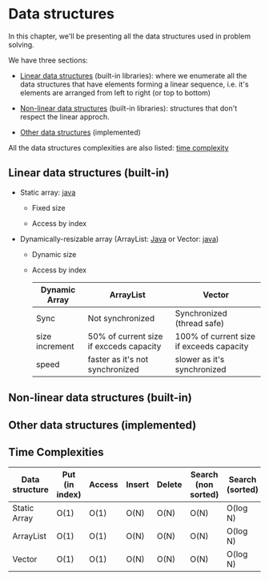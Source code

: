 # Data structures

In this chapter, we'll be presenting all the data structures used in problem solving.

We have three sections:

- [Linear data structures](#linear-data-structures-built-in) (built-in libraries): where we enumerate all the data structures that have elements forming a linear sequence, i.e. it's elements are arranged from left to right (or top to bottom)

- [Non-linear data structures](#non-linear-data-structures-built-in) (built-in libraries): structures that don't respect the linear approch.

- [Other data structures](#other-data-structures-implemented) (implemented)

All the data structures complexities are also listed: [time complexity](#time-complexities)

## Linear data structures (built-in)

- Static array: [java](Linear%20(built-in)/Array.md)
  
  - Fixed size
  
  - Access by index

- Dynamically-resizable array (ArrayList: [Java](Linear%20(built-in)/ArrayList.md) or Vector: [java](Linear%20(built-in)/Vector.md))
  
  - Dynamic size
  
  - Access by index
    
    | Dynamic Array  | ArrayList                               | Vector                                   |
    | -------------- | --------------------------------------- | ---------------------------------------- |
    | Sync           | Not synchronized                        | Synchronized (thread safe)               |
    | size increment | 50% of current size if excceds capacity | 100% of current size if exceeds capacity |
    | speed          | faster as it's not synchronized         | slower as it's synchronized              |

## Non-linear data structures (built-in)

## Other data structures (implemented)

## Time Complexities

| Data structure | Put (in index) | Access | Insert | Delete | Search (non sorted) | Search (sorted) |
| -------------- | -------------- | ------ | ------ | ------ | ------------------- | --------------- |
| Static Array   | O(1)           | O(1)   | O(N)   | O(N)   | O(N)                | O(log N)        |
| ArrayList      | O(1)           | O(1)   | O(N)   | O(N)   | O(N)                | O(log N)        |
| Vector         | O(1)           | O(1)   | O(N)   | O(N)   | O(N)                | O(log N)        |
